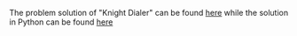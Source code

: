 The problem solution of "Knight Dialer" can be found [here](https://leetcode.com/problems/knight-dialer/) while the solution in Python can be found [here](https://github.com/aurimas13/Solutions-To-Problems/blob/main/LeetCode/Java%20Solutions/Knight%20Dialer/knight.java)
